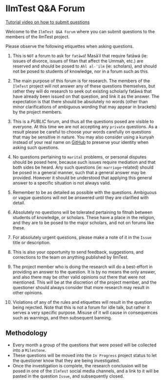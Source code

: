 # IlmTest Q&A Forum

[Tutorial video on how to submit questions](https://youtu.be/MYQYVoQZ7P4)

Welcome to the `IlmTest Q&A Forum` where you can submit questions to the members of the IlmTest project.

Please observe the following etiquettes when asking questions.

1. This is `NOT` a forum to ask for `fatāwá`! Masāʿil that require fatāwá (ie: issues of divorce, issues of fitan that affect the Ummah, etc.) are reserved and should be posed to `Ahl al-ʿilm` (ie: scholars), and should not be posed to students of knowledge, nor in a forum such as this.

2. The main purpose of this forum is for research. The members of the `IlmTest` project will not answer any of these questions themselves, but rather they will do research to seek out existing scholarly fatāwá that have already been issued on that question, and link it as the answer. The expectation is that there should be absolutely no words (other than minor clarifications of ambiguous wording that may appear in brackets) by the project members.

3. This is a *PUBLIC* forum, and thus all the questions posed are visible to everyone. At this time we are not accepting any `private` questions. As a result please be careful to choose your words carefully on questions that may be sensitive in nature. You may also consider using a kunyah instead of your real name on [GitHub](https://github.com/settings/profile) to preserve your identity when asking such questions.

4. No questions pertaining to `marital` problems, or personal disputes should be posed here, because such issues require mediation and that both sides be heard. Any such questions (ie: `marriage`-related) should be posed in a general manner, such that a general answer may be provided. However it should be understood that applying this general answer to a specific situation is not always valid.

5. Remember to be as detailed as possible with the questions. Ambiguous or vague questions will not be answered until they are clarified with detail.

6. Absolutely no questions will be tolerated pertaining to fitnah between students of knowledge, or scholars. These have a place in the religion, and they are to be posed to the major scholars, and not on forums like these.

7. For absolutely urgent questions, please make a note of it in the `Issue` title or description.

8. This is also your opportunity to send feedback, suggestions, and corrections to the team on anything published by IlmTest.

9. The project member who is doing the research will do a best-effort in providing an answer to the question. It is by no means the only answer, and also there may be other valid opinions out there that were not mentioned. This will be at the discretion of the project member, and the questioner should always consider that more research may result in other opinions.

10. Violations of any of the rules and etiquettes will result in the question being rejected. Note that this is not a forum for idle talk, but rather it serves a very specific purpose. Misuse of it will cause in consequences such as warnings, and then subsequent banning.

## Methodology

- Every month a group of the questions that were posed will be collected into a `Milestone`.
- These questions will be moved into the `In Progress` project status to let the questioner know that they are being investigated.
- Once the investigation is complete, the research conclusion will be posed in one of the `IlmTest` social media channels, and a link to it will be pasted in the question `Issue`, and subsequently closed.
